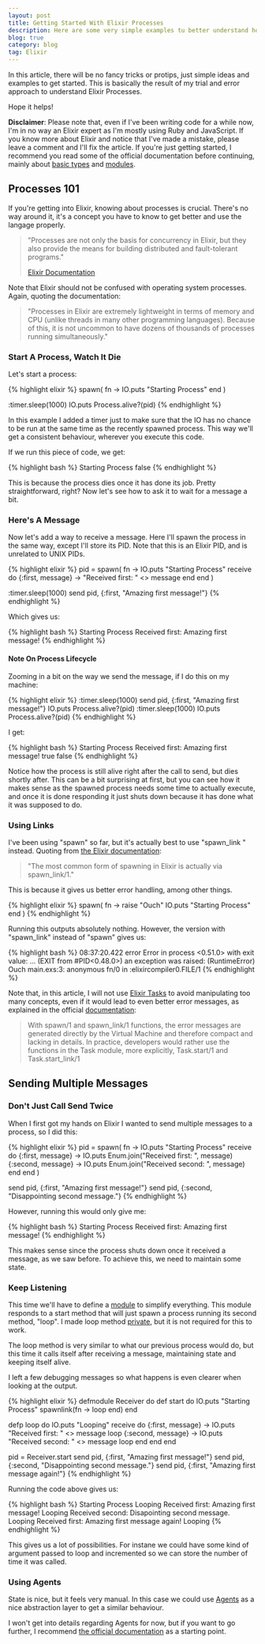 ```yaml
---
layout: post
title: Getting Started With Elixir Processes
description: Here are some very simple examples tu better understand how to spawn and manipulate processes using Elixir.
blog: true
category: blog
tag: Elixir
---
```


In this article, there will be no fancy tricks or protips, just simple ideas and examples to get started. This is basically the result of my trial and error approach to understand Elixir Processes. 

Hope it helps!

**Disclaimer**: Please note that, even if I've been writing code for a while now, I'm in no way an Elixir expert as I'm mostly using Ruby and JavaScript. If you know more about Elixir and notice that I've made a mistake, please leave a comment and I'll fix the article. If you're just getting started, I recommend you read some of the official documentation before continuing, mainly about [basic types][1] and [modules][2].

## Processes 101

If you're getting into Elixir, knowing about processes is crucial. There's no way around it, it's a concept you have to know to get better and use the langage properly.

> "Processes are not only the basis for concurrency in Elixir, but they also provide the means for building distributed and fault-tolerant programs."
> 
> [Elixir Documentation][3]

Note that Elixir should not be confused with operating system processes. Again, quoting the documentation:

> "Processes in Elixir are extremely lightweight in terms of memory and CPU (unlike threads in many other programming languages). Because of this, it is not uncommon to have dozens of thousands of processes running simultaneously."

### Start A Process, Watch It Die

Let's start a process:

{% highlight elixir %}
spawn(
  fn ->
	IO.puts "Starting Process"
  end
)

:timer.sleep(1000)
IO.puts Process.alive?(pid)
{% endhighlight %}

In this example I added a timer just to make sure that the IO has no chance to be run at the same time as the recently spawned process. This way we'll get a consistent behaviour, wherever you execute this code.

If we run this piece of code, we get:

{% highlight bash %}
 Starting Process 
 false
{% endhighlight %}

This is because the process dies once it has done its job. Pretty straightforward, right? Now let's see how to ask it to wait for a message a bit.

### Here's A Message

Now let's add a way to receive a message. Here I'll spawn the process in the same way, except I'll store its PID. Note that this is an Elixir PID, and is unrelated to UNIX PIDs.

{% highlight elixir %}
 pid = spawn(
   fn ->
	IO.puts "Starting Process"
	receive do
	  {:first, message} ->
	    "Received first: " <> message
	end
  end
)

:timer.sleep(1000)
 send pid, {:first, "Amazing first message!"}
{% endhighlight %}

Which gives us:

{% highlight bash %}
 Starting Process
 Received first: Amazing first message!
{% endhighlight %}

#### Note On Process Lifecycle

Zooming in a bit on the way we send the message, if I do this on my machine:

{% highlight elixir %}
:timer.sleep(1000)
 send pid, {:first, "Amazing first message!"}
 IO.puts Process.alive?(pid)
:timer.sleep(1000)
 IO.puts Process.alive?(pid)
{% endhighlight %}

I get:

{% highlight bash %}
 Starting Process
 Received first: Amazing first message!
 true
 false
{% endhighlight %}

Notice how the process is still alive right after the call to send, but dies shortly after. This can be a bit surprising at first, but you can see how it makes sense as the spawned process needs some time to actually execute, and once it is done responding it just shuts down because it has done what it was supposed to do. 

### Using Links

I've been using "spawn" so far, but it's actually best to use "spawn_link " instead. Quoting from [the Elixir documentation][4]:

> "The most common form of spawning in Elixir is actually via spawn_link/1."

This is because it gives us better error handling, among other things.

{% highlight elixir %}
spawn(
  fn ->
	raise "Ouch"
	IO.puts "Starting Process"
  end
)
{% endhighlight %}

Running this outputs absolutely nothing. However, the version with "spawn\_link" instead of "spawn" gives us:

{% highlight bash %}
 08:37:20.422 error Error in process \<0.51.0\> with exit value: ...
 (EXIT from #PID\<0.48.0\>) an exception was raised:
	 (RuntimeError) Ouch
	    main.exs:3: anonymous fn/0 in :elixircompiler0.FILE/1
{% endhighlight %}

Note that, in this article, I will not use [Elixir Tasks][5] to avoid manipulating too many concepts, even if it would lead to even better error messages, as explained in the official [documentation][6]:

> With spawn/1 and spawn\_link/1 functions, the error messages are generated directly by the Virtual Machine and therefore compact and lacking in details. In practice, developers would rather use the functions in the Task module, more explicitly, Task.start/1 and Task.start\_link/1

## Sending Multiple Messages

### Don't Just Call Send Twice

When I first got my hands on Elixir I wanted to send multiple messages to a process, so I did this:

{% highlight elixir %}
 pid = spawn(
  fn ->
	IO.puts "Starting Process"
	receive do
	  {:first, message} ->
	    IO.puts Enum.join("Received first: ", message)
	  {:second, message} ->
	    IO.puts Enum.join("Received second: ", message)
	end
  end
)

 send pid, {:first, "Amazing first message!"}
 send pid, {:second, "Disappointing second message."}
{% endhighlight %}

However, running this would only give me:

{% highlight bash %}
 Starting Process
 Received first: Amazing first message!
{% endhighlight %}

This makes sense since the process shuts down once it received a message, as we saw before. To achieve this, we need to maintain some state.

### Keep Listening

This time we'll have to define a [module][7] to simplify everything. This module responds to a start method that will just spawn a process running its second method, "loop". I made loop method [private](), but it is not required for this to work.

The loop method is very similar to what our previous process would do, but this time it calls itself after receiving a message, maintaining state and keeping itself alive.

I left a few debugging messages so what happens is even clearer when looking at the output.

{% highlight elixir %}
defmodule Receiver do
  def start do
    IO.puts "Starting Process"
    spawnlink(fn -> loop end)
  end

  defp loop do
    IO.puts "Looping"
      receive do
	  {:first, message} ->
          IO.puts "Received first: " <> message
	    loop
	  {:second, message} ->
	     IO.puts "Received second: " <> message
	     loop
	end
  end
 end

 pid = Receiver.start
 send pid, {:first, "Amazing first message!"}
 send pid, {:second, "Disappointing second message."}
 send pid, {:first, "Amazing first message again!"}
{% endhighlight %}

Running the code above gives us:

{% highlight bash %}
 Starting Process
 Looping
 Received first: Amazing first message!
 Looping
 Received second: Disapointing second message.
 Looping
 Received first: Amazing first message again!
 Looping
{% endhighlight %}

This gives us a lot of possibilities. For instane we could have some kind of argument passed to loop and incremented so we can store the number of time it was called.

### Using Agents

State is nice, but it feels very manual. In this case we could use [Agents][9] as a nice abstraction layer to get a similar behaviour. 

I won't get into details regarding Agents for now, but if you want to go further, I recommend [the official documentation][10] as a starting point.

[1]:	http://elixir-lang.org/getting-started/basic-types.html
[2]:	http://elixir-lang.org/getting-started/modules.html
[3]:	http://elixir-lang.org/getting-started/processes.html
[4]:	http://elixir-lang.org/getting-started/processes.html#links
[5]:	http://elixir-lang.org/docs/v1.0/elixir/Task.html
[6]:	http://elixir-lang.org/getting-started/processes.html#tasks
[7]:	http://elixir-lang.org/getting-started/modules.html
[9]:	http://elixir-lang.org/docs/stable/elixir/#!Agent.html
[10]:	http://elixir-lang.org/getting-started/mix-otp/agent.html